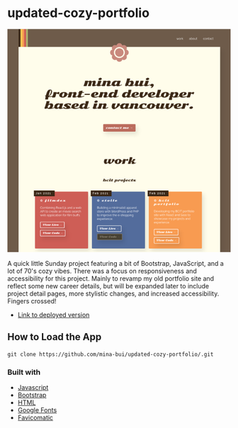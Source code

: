 # updated-cozy-portfolio

![picture](/readme-shot.png)

A quick little Sunday project featuring a bit of Bootstrap, JavaScript, and a lot of 70's cozy vibes. There was a focus on responsiveness and accessibility for this project. Mainly to revamp my old portfolio site and reflect some new career details, but will be expanded later to include project detail pages, more stylistic changes, and increased accessibility. Fingers crossed!

* [Link to deployed version](https://minabui.com/)

## How to Load the App

```
git clone https://github.com/mina-bui/updated-cozy-portfolio/.git
```

### Built with

* [Javascript](https://www.javascript.com/)
* [Bootstrap](https://getbootstrap.com/)
* [HTML](https://html.spec.whatwg.org/)
* [Google Fonts](https://fonts.google.com/)
* [Favicomatic](https://favicomatic.com/)
